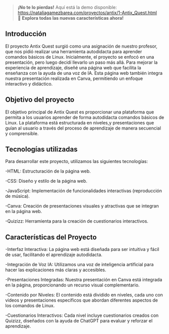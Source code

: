 > **¡No te lo pierdas!**
> Aquí está la demo disponible: https://nataliagamezbarea.com/proyectos/antix/1-Antix_Quest.html  
> 🌟 **Explora todas las nuevas características ahora!**


## Introducción
El proyecto Antix Quest surgió como una asignación de nuestro profesor, que nos pidió realizar una herramienta autodidacta para aprender comandos básicos de Linux. Inicialmente, el proyecto se enfocó en una presentación, pero luego decidí llevarlo un paso más allá. Para mejorar la experiencia de aprendizaje, diseñé una página web que facilita la enseñanza con la ayuda de una voz de IA. Esta página web también integra nuestra presentación realizada en Canva, permitiendo un enfoque interactivo y didáctico.

## Objetivo del proyecto

El objetivo principal de Antix Quest es proporcionar una plataforma que permita a los usuarios aprender de forma autodidacta comandos básicos de Linux. La plataforma está estructurada en niveles,y presentaciones que guían al usuario a través del proceso de aprendizaje de manera secuencial y comprensible.


## Tecnologías utilizadas

Para desarrollar este proyecto, utilizamos las siguientes tecnologías:

-HTML: Estructuración de la página web.

-CSS: Diseño y estilo de la página web.

-JavaScript: Implementación de funcionalidades interactivas (reproducción de música).

-Canva: Creación de presentaciones visuales y atractivas que se integran en la página web.

-Quizizz: Herramienta para la creación de cuestionarios interactivos.

## Características del Proyecto

-Interfaz Interactiva: La página web está diseñada para ser intuitiva y fácil de usar, facilitando el aprendizaje autodidacta.

-Integración de Voz IA: Utilizamos una voz de inteligencia artificial para hacer las explicaciones más claras y accesibles.

-Presentaciones Integradas: Nuestra presentación en Canva está integrada en la página, proporcionando un recurso visual complementario.

-Contenido por Niveles: El contenido está dividido en niveles, cada uno con videos y presentaciones específicos que abordan diferentes aspectos de los comandos de Linux.

-Cuestionarios Interactivos: Cada nivel incluye cuestionarios creados con Quizizz, diseñados con la ayuda de ChatGPT para evaluar y reforzar el aprendizaje.


